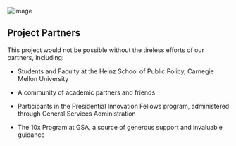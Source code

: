 ![image](https://user-images.githubusercontent.com/80533280/112936235-6ae86580-90f3-11eb-8a99-dfb1e08e2653.png)



## Project Partners

This project would not be possible without the tireless efforts of our partners, including:

* Students and Faculty at the Heinz School of Public Policy, Carnegie Mellon University

* A community of academic partners and friends

* Participants in the Presidential Innovation Fellows program, administered through General Services Administration

* The 10x Program at GSA, a source of generous support and invaluable guidance


